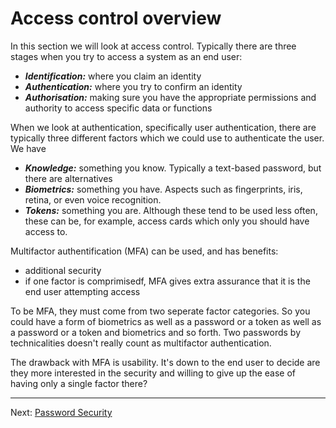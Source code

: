 # Access control overview

In this section we will look at access control. Typically there are three stages when you try to access a system as an end user:

* ***Identification:*** where you claim an identity
* ***Authentication:*** where you try to confirm an identity
* ***Authorisation:*** making sure you have the appropriate permissions and authority to access specific data or functions 

When we look at authentication, specifically user authentication, there are typically three different factors which we could use to authenticate the user. We have 
* ***Knowledge:*** something you know. Typically a text-based password, but there are alternatives
* ***Biometrics:*** something you have. Aspects such as fingerprints, iris, retina, or even voice recognition.
* ***Tokens:*** something you are. Although these tend to be used less often, these can be, for example, access cards which only you should have access to.

Multifactor authentification (MFA) can be used, and has benefits:
* additional security
* if one factor is comprimisedf, MFA gives extra assurance that it is the end user attempting access

To be MFA, they must come from two seperate factor categories. So you could have a form of biometrics as well as a password or a token as well as a password or a token and biometrics and so forth. Two passwords by technicalities doesn't really count as multifactor authentication.

The drawback with MFA is usability. It's down to the end user to decide are they more interested in the security and willing to give up the ease of having only a single factor there?

---

Next: [Password Security](Password_Security.md)